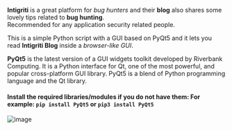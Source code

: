 **Intigriti** is a great platform for *bug hunters* and their **blog** also shares some lovely tips related to **bug hunting**. <br />
Recommended for any application security related people.

This is a simple Python script with a GUI based on PyQt5 and it lets you read **Intigriti Blog** inside a *browser-like GUI*. <br />

**PyQt5** is the latest version of a GUI widgets toolkit developed by Riverbank Computing. 
It is a Python interface for Qt, one of the most powerful, and popular cross-platform GUI library. 
PyQt5 is a blend of Python programming language and the Qt library.



#### Install the required libraries/modules if you do not have them: For example: `pip install PyQt5` or `pip3 install PyQt5`  

![image](https://user-images.githubusercontent.com/59505246/214551645-72e1362e-ddd9-412b-8376-4f43217dda6f.png)
